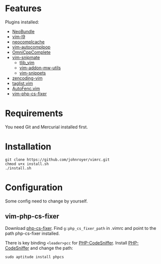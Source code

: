 # Features

Plugins installed:
 - [NeoBundle](https://github.com/Shougo/neobundle.vim)
 - [vim-l9](https://bitbucket.org/ns9tks/vim-l9/)
 - [neocomplcache](https://github.com/Shougo/neocomplcache)
 - [vim-autocomplpop](https://bitbucket.org/ns9tks/vim-autocomplpop/)
 - [OmniCppComplete](http://www.vim.org/scripts/script.php?script_id=1520)
 - [vim-snipmate](https://github.com/garbas/vim-snipmate)
   - [tlib_vim](https://github.com/tomtom/tlib_vim)
   - [vim-addon-mw-utils](https://github.com/MarcWeber/vim-addon-mw-utils)
   - [vim-snippets](https://github.com/honza/vim-snippets)
 - [zencoding-vim](https://github.com/mattn/emmet-vim)
 - [taglist.vim](http://www.vim.org/scripts/script.php?script_id=273)
 - [AutoFenc.vim](https://github.com/vim-scripts/AutoFenc.vim)
 - [vim-php-cs-fixer](https://github.com/stephpy/vim-php-cs-fixer)


# Requirements

You need Git and Mercurial installed first.


# Installation

    git clone https://github.com/johnroyer/vimrc.git
    chmod u+x install.sh
    ./install.sh

# Configuration

Some config need to change by yourself.

## vim-php-cs-fixer

Download [php-cs-fixer](http://cs.sensiolabs.org/). Find `g:php_cs_fixer_path` in .vimrc and point to the path php-cs-fixer installed.

There is key binding `<leader>pcc` for [PHP-CodeSniffer](http://pear.php.net/package/PHP_CodeSniffer/redirected). Install [PHP-CodeSniffer](http://pear.php.net/package/PHP_CodeSniffer/redirected) and change the path:

    sudo aptitude install phpcs
